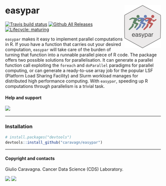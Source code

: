 
# easypar <a href='https://caravagn.github.io/easypar'><img src='man/figures/logo.png' align="right" height="139" /></a>

<!-- badges: start -->

[![Travis build
status](https://travis-ci.org/caravagn/easypar.svg?branch=master)](https://travis-ci.org/caravagn/easypar)
[![Github All
Releases](https://img.shields.io/github/downloads/caravagn/easypar/total.svg)]()
[![Lifecycle:
maturing](https://img.shields.io/badge/lifecycle-maturing-blue.svg)](https://www.tidyverse.org/lifecycle/#maturing)
<!-- badges: end -->

`easypar` makes it easy to implement parallel computations in R. If youo
have a function that carries out your desired computation, `easypar`
will take care of the burden of turning that function into a runnable
parallel piece of R code. The package offers two possible solutions for
parallelisation. It can generate a parallel function call exploiting the
`foreach` and `doParallel` paradigms for parallel computing, or can
generate a ready-to-use array job for the popular LSF (Platform Load
Sharing Facility) and Slurm workload manages for distributed high
performance computing. With `easypar`, speeding up R computations
through parallelism is a trivial task.

#### Help and support

[![](https://img.shields.io/badge/GitHub%20Pages-https://caravagn.github.io/easypar/-yellow.svg)](https://caravagn.github.io/easypar)

------------------------------------------------------------------------

### Installation

``` r
# install.packages("devtools")
devtools::install_github("caravagn/easypar")
```

------------------------------------------------------------------------

#### Copyright and contacts

Giulio Caravagna. Cancer Data Science (CDS) Laboratory.

[![](https://img.shields.io/badge/CDS%20Lab%20Github-caravagnalab-seagreen.svg)](https://github.com/caravagnalab)
[![](https://img.shields.io/badge/CDS%20Lab%20webpage-https://www.caravagnalab.org/-red.svg)](https://www.caravagnalab.org/)
